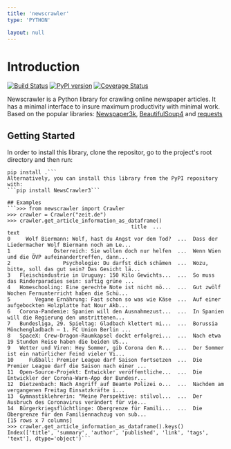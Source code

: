 ```yaml
---
title: 'newscrawler'
type: 'PYTHON'

layout: null
---
```

# Introduction
[![Build Status](https://travis-ci.org/NewsPipe/NewsCrawler.svg?branch=master)](https://travis-ci.org/NewsPipe/NewsCrawler)
[![PyPI version](https://badge.fury.io/py/NewsCrawler3.svg)](https://badge.fury.io/py/NewsCrawler3)
[![Coverage Status](https://coveralls.io/repos/github/NewsPipe/NewsCrawler/badge.svg?branch=master)](https://coveralls.io/github/NewsPipe/NewsCrawler?branch=master)

Newscrawler is a Python library for crawling online newspaper articles. It has a minimal interface to insure maximum productivity with minimal work. Based on the popular libraries: [Newspaper3k](https://github.com/codelucas/newspaper), [BeautifulSoup4](https://www.crummy.com/software/BeautifulSoup/) and [requests](https://github.com/psf/requests)

## Getting Started
In order to install this library, clone the repositor, go to the project's root directory and then run:
```git clone https://github.com/NewsPipe/NewsCrawler.git
pip install .```
Alternatively, you can install this library from the PyPI repository with:
```pip install NewsCrawler3```

## Examples
```>>> from newscrawler import Crawler
>>> crawler = Crawler("zeit.de")
>>> crawler.get_article_information_as_dataframe()
                                        title  ...                                               text
0     Wolf Biermann: Wolf, hast du Angst vor dem Tod?  ...  Dass der Liedermacher Wolf Biermann noch am Le...
1              Österreich: Sie wollen doch nur helfen  ...  Wenn Wien und die ÖVP aufeinandertreffen, dann...
2                 Psychologie: Du darfst dich schämen  ...  Wozu, bitte, soll das gut sein? Das Gesicht lä...
3   Fleischindustrie in Uruguay: 150 Kilo Gewichts...  ...  So muss das Rinderparadies sein: saftig grüne ...
4   Homeschooling: Eine gerechte Note ist nicht mö...  ...  Gut zwölf Wochen Fernunterricht haben die Schü...
5        Vegane Ernährung: Fast schon so was wie Käse  ...  Auf einer aufgebockten Holzplatte hat Nour Akb...
6   Corona-Pandemie: Spanien will den Ausnahmezust...  ...  In Spanien will die Regierung den umstrittenen...
7   Bundesliga, 29. Spieltag: Gladbach klettert mi...  ...  Borussia Mönchengladbach — 1. FC Union Berlin ...
8   SpaceX: Crew-Dragon-Raumkapsel dockt erfolgrei...  ...  Nach etwa 19 Stunden Reise haben die beiden US...
9   Wetter und Viren: Hey Sommer, gib Corona den R...  ...  Der Sommer ist ein natürlicher Feind vieler Vi...
10     Fußball: Premier League darf Saison fortsetzen  ...  Die Premier League darf die Saison nach einer ...
11  Open-Source-Projekt: Entwickler veröffentliche...  ...  Die Entwickler der Corona-Warn-App der Bundesr...
12  Dietzenbach: Nach Angriff auf Beamte Polizei o...  ...  Nachdem am vergangenen Freitag Einsatzkräfte i...
13  Gymnastiklehrerin: "Meine Perspektive: stilvol...  ...  Der Ausbruch des Coronavirus verändert für vie...
14  Bürgerkriegsflüchtlinge: Obergrenze für Famili...  ...  Die Obergrenze für den Familiennachzug von sub...
[15 rows x 7 columns]
>>> crawler.get_article_information_as_dataframe().keys()
Index(['title', 'summary', 'author', 'published', 'link', 'tags', 'text'], dtype='object')```

